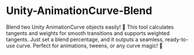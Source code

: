 # Unity-AnimationCurve-Blend
Blend two Unity AnimationCurve objects easily! 🎨 This tool calculates tangents and weights for smooth transitions and supports weighted tangents. Just set a blend percentage, and it outputs a seamless, ready-to-use curve. Perfect for animations, tweens, or any curve magic! 🚀
